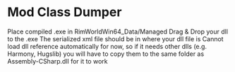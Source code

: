 # Mod Class Dumper
Place compiled .exe in RimWorldWin64_Data/Managed
Drag & Drop your dll to the .exe
The serialized xml file should be in where your dll file is
Cannot load dll reference automatically for now, so if it needs other dlls (e.g. Harmony, Hugslib) you will have to copy them to the same folder as Assembly-CSharp.dll for it to work
